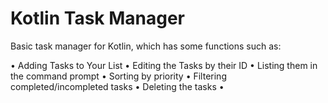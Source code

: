 # Kotlin Task Manager
Basic task manager for Kotlin, which has some functions such as:

• Adding Tasks to Your List
• Editing the Tasks by their ID
• Listing them in the command prompt
• Sorting by priority
• Filtering completed/incompleted tasks
• Deleting the tasks •
